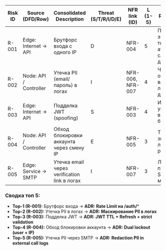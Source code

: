| Risk ID | Source (DFD/Row) | Consolidated Description | Threat (S/T/R/I/D/E) | NFR link (ID) | L (1-5) | Rationale-L | I (1-5) | Rationale-I | Score (=L×I) | Decision (Top-5?) | ADR candidate |
|--------|------------------|--------------------------|----------------------|---------------|--------|-------------|--------|-------------|---------------|-------------------|---------------|
| R-001 | Edge: Internet → API | Брутфорс входа с одного IP | D | NFR-004 | 5 | Публичный эндпоинт, типовая атака, слабая детекция | 4 | Утечка учётных данных, компрометация аккаунтов | 20 | ✅ Top-1 | Rate Limit на /auth/* |
| R-002 | Node: API / Controller | Утечка PII (email/пароль) в логах | I | NFR-006, NFR-007 | 4 | Частые ошибки валидации, логи доступны | 5 | Массовая утечка PII, нарушение GDPR | 20 | ✅ Top-2 | Маскирование PII в логах |
| R-003 | Edge: Internet → API | Подделка JWT (spoofing) | S | NFR-003 | 4 | Известные уязвимости в JWT-библиотеках | 5 | Полный доступ к аккаунту без аутентификации | 20 | ✅ Top-3 | JWT TTL + Refresh + strict validation |
| R-004 | Node: API / Controller | Обход блокировки аккаунта через смену IP | E | NFR-005 | 3 | Требует знания логина, но реально | 4 | Целевые атаки на VIP-пользователей | 12 | ✅ Top-4 | Dual lockout (user + IP) |
| R-005 | Edge: Service → SMTP | Утечка email через verification link в логах | I | NFR-007 | 3 | Логи могут попасть в SIEM/мониторинг | 4 | PII в открытом виде, риск утечки | 12 | ✅ Top-5 | Redaction PII in external call logs |

### Сводка топ 5:
- **Top-1 (R-001):** Брутфорс входа → **ADR: Rate Limit на /auth/***  
- **Top-2 (R-002):** Утечка PII в логах → **ADR: Маскирование PII в логах**  
- **Top-3 (R-003):** Подделка JWT → **ADR: JWT TTL + Refresh + strict validation**  
- **Top-4 (R-004):** Обход блокировки аккаунта → **ADR: Dual lockout (user + IP)**  
- **Top-5 (R-005):** Утечка PII через SMTP → **ADR: Redaction PII in external call logs**
